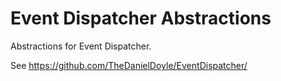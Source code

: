 # Event Dispatcher Abstractions

Abstractions for Event Dispatcher.

See <https://github.com/TheDanielDoyle/EventDispatcher/>
